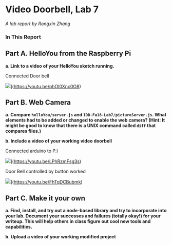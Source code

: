 # Video Doorbell, Lab 7

*A lab report by Rongxin Zhang*

### In This Report

## Part A. HelloYou from the Raspberry Pi

**a. Link to a video of your HelloYou sketch running.**

Connected Door bell

![](http://img.youtube.com/vi/phOI0Xnc0O8/0.jpg)](https://youtu.be/phOI0Xnc0O8) 

## Part B. Web Camera

**a. Compare `helloYou/server.js` and `IDD-Fa18-Lab7/pictureServer.js`. What elements had to be added or changed to enable the web camera? (Hint: It might be good to know that there is a UNIX command called `diff` that compares files.)**

**b. Include a video of your working video doorbell**

Connected arduino to P.I

![](http://img.youtube.com/vi/LPhRzmFsg3s/0.jpg)](https://youtu.be/LPhRzmFsg3s) 

Door Bell controlled by button worked

![](http://img.youtube.com/vi/FhTqDCBubmk/0.jpg)](https://youtu.be/FhTqDCBubmk) 


## Part C. Make it your own

**a. Find, install, and try out a node-based library and try to incorporate into your lab. Document your successes and failures (totally okay!) for your writeup. This will help others in class figure out cool new tools and capabilities.**

**b. Upload a video of your working modified project**
